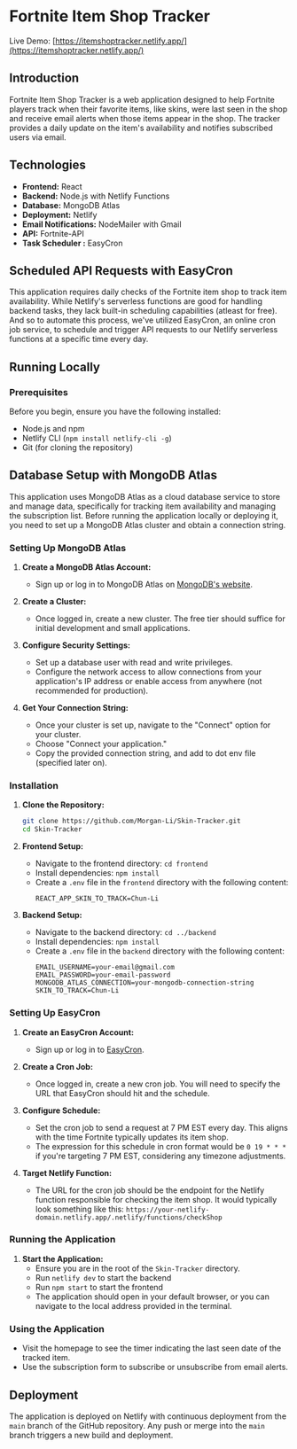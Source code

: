 # Fortnite Item Shop Tracker

Live Demo: [https://itemshoptracker.netlify.app/](https://itemshoptracker.netlify.app/)

## Introduction

Fortnite Item Shop Tracker is a web application designed to help Fortnite players track when their favorite items, like skins, were last seen in the shop and receive email alerts when those items appear in the shop. The tracker provides a daily update on the item's availability and notifies subscribed users via email.

## Technologies

- **Frontend:** React
- **Backend:** Node.js with Netlify Functions
- **Database:** MongoDB Atlas
- **Deployment:** Netlify
- **Email Notifications:** NodeMailer with Gmail
- **API:** Fortnite-API
- **Task Scheduler :** EasyCron

## Scheduled API Requests with EasyCron

This application requires daily checks of the Fortnite item shop to track item availability. While Netlify's serverless functions are good for handling backend tasks, they lack built-in scheduling capabilities (atleast for free). And so to automate this process, we've utilized EasyCron, an online cron job service, to schedule and trigger API requests to our Netlify serverless functions at a specific time every day.

## Running Locally

### Prerequisites

Before you begin, ensure you have the following installed:
- Node.js and npm
- Netlify CLI (`npm install netlify-cli -g`)
- Git (for cloning the repository)

## Database Setup with MongoDB Atlas

This application uses MongoDB Atlas as a cloud database service to store and manage data, specifically for tracking item availability and managing the subscription list. Before running the application locally or deploying it, you need to set up a MongoDB Atlas cluster and obtain a connection string.

### Setting Up MongoDB Atlas

1. **Create a MongoDB Atlas Account:**
   - Sign up or log in to MongoDB Atlas on [MongoDB's website](https://www.mongodb.com/cloud/atlas).
   
2. **Create a Cluster:**
   - Once logged in, create a new cluster. The free tier should suffice for initial development and small applications.
   
3. **Configure Security Settings:**
   - Set up a database user with read and write privileges.
   - Configure the network access to allow connections from your application's IP address or enable access from anywhere (not recommended for production).

4. **Get Your Connection String:**
   - Once your cluster is set up, navigate to the "Connect" option for your cluster.
   - Choose "Connect your application."
   - Copy the provided connection string, and add to dot env file (specified later on).

### Installation

1. **Clone the Repository:**
   ```bash
   git clone https://github.com/Morgan-Li/Skin-Tracker.git
   cd Skin-Tracker
   ```

2. **Frontend Setup:**
   - Navigate to the frontend directory: `cd frontend`
   - Install dependencies: `npm install`
   - Create a `.env` file in the `frontend` directory with the following content:
     ```
     REACT_APP_SKIN_TO_TRACK=Chun-Li
     ```

3. **Backend Setup:**
   - Navigate to the backend directory: `cd ../backend`
   - Install dependencies: `npm install`
   - Create a `.env` file in the `backend` directory with the following content:
     ```
     EMAIL_USERNAME=your-email@gmail.com
     EMAIL_PASSWORD=your-email-password
     MONGODB_ATLAS_CONNECTION=your-mongodb-connection-string
     SKIN_TO_TRACK=Chun-Li
     ```

### Setting Up EasyCron

1. **Create an EasyCron Account:**
   - Sign up or log in to [EasyCron](https://www.easycron.com/).

2. **Create a Cron Job:**
   - Once logged in, create a new cron job. You will need to specify the URL that EasyCron should hit and the schedule.
   
3. **Configure Schedule:**
   - Set the cron job to send a request at 7 PM EST every day. This aligns with the time Fortnite typically updates its item shop.
   - The expression for this schedule in cron format would be `0 19 * * *` if you're targeting 7 PM EST, considering any timezone adjustments.

4. **Target Netlify Function:**
   - The URL for the cron job should be the endpoint for the Netlify function responsible for checking the item shop. It would typically look something like this: `https://your-netlify-domain.netlify.app/.netlify/functions/checkShop`

### Running the Application

1. **Start the Application:**
   - Ensure you are in the root of the `Skin-Tracker` directory.
   - Run `netlify dev` to start the backend 
   - Run `npm start` to start the frontend 
   - The application should open in your default browser, or you can navigate to the local address provided in the terminal.

### Using the Application

- Visit the homepage to see the timer indicating the last seen date of the tracked item.
- Use the subscription form to subscribe or unsubscribe from email alerts.

## Deployment

The application is deployed on Netlify with continuous deployment from the `main` branch of the GitHub repository. Any push or merge into the `main` branch triggers a new build and deployment.
